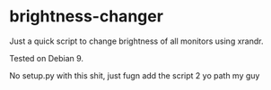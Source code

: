 # brightness-changer
Just a quick script to change brightness of all monitors using xrandr.

Tested on Debian 9.

No setup.py with this shit, just fugn add the script 2 yo path my guy
